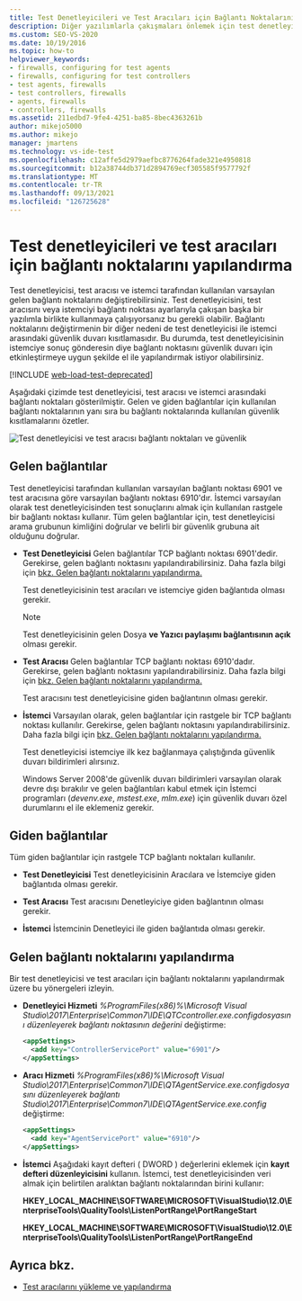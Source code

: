 ```yaml
---
title: Test Denetleyicileri ve Test Aracıları için Bağlantı Noktalarını Yapılandırma
description: Diğer yazılımlarla çakışmaları önlemek için test denetleyicisi, test aracısı ve istemci tarafından kullanılan varsayılan gelen bağlantı noktalarının nasıl değiştirileceklerini öğrenin.
ms.custom: SEO-VS-2020
ms.date: 10/19/2016
ms.topic: how-to
helpviewer_keywords:
- firewalls, configuring for test agents
- firewalls, configuring for test controllers
- test agents, firewalls
- test controllers, firewalls
- agents, firewalls
- controllers, firewalls
ms.assetid: 211edbd7-9fe4-4251-ba85-8bec4363261b
author: mikejo5000
ms.author: mikejo
manager: jmartens
ms.technology: vs-ide-test
ms.openlocfilehash: c12affe5d2979aefbc8776264fade321e4950818
ms.sourcegitcommit: b12a38744db371d2894769ecf305585f9577792f
ms.translationtype: MT
ms.contentlocale: tr-TR
ms.lasthandoff: 09/13/2021
ms.locfileid: "126725628"
---
```

# <a name="configure-ports-for-test-controllers-and-test-agents"></a>Test denetleyicileri ve test aracıları için bağlantı noktalarını yapılandırma

Test denetleyicisi, test aracısı ve istemci tarafından kullanılan varsayılan gelen bağlantı noktalarını değiştirebilirsiniz. Test denetleyicisini, test aracısını veya istemciyi bağlantı noktası ayarlarıyla çakışan başka bir yazılımla birlikte kullanmaya çalışıyorsanız bu gerekli olabilir. Bağlantı noktalarını değiştirmenin bir diğer nedeni de test denetleyicisi ile istemci arasındaki güvenlik duvarı kısıtlamasıdır. Bu durumda, test denetleyicisinin istemciye sonuç gönderesin diye bağlantı noktasını güvenlik duvarı için etkinleştirmeye uygun şekilde el ile yapılandırmak istiyor olabilirsiniz.

[!INCLUDE [web-load-test-deprecated](includes/web-load-test-deprecated.md)]

Aşağıdaki çizimde test denetleyicisi, test aracısı ve istemci arasındaki bağlantı noktaları gösterilmiştir. Gelen ve giden bağlantılar için kullanılan bağlantı noktalarının yanı sıra bu bağlantı noktalarında kullanılan güvenlik kısıtlamalarını özetler.

![Test denetleyicisi ve test aracısı bağlantı noktaları ve güvenlik](../test/media/test-controller-agent-firewall.png)

## <a name="incoming-connections"></a>Gelen bağlantılar

Test denetleyicisi tarafından kullanılan varsayılan bağlantı noktası 6901 ve test aracısına göre varsayılan bağlantı noktası 6910'dır. İstemci varsayılan olarak test denetleyicisinden test sonuçlarını almak için kullanılan rastgele bir bağlantı noktası kullanır. Tüm gelen bağlantılar için, test denetleyicisi arama grubunun kimliğini doğrular ve belirli bir güvenlik grubuna ait olduğunu doğrular.

- **Test Denetleyicisi** Gelen bağlantılar TCP bağlantı noktası 6901'dedir. Gerekirse, gelen bağlantı noktasını yapılandırabilirsiniz. Daha fazla bilgi için [bkz. Gelen bağlantı noktalarını yapılandırma.](#configure-the-incoming-ports)

    Test denetleyicisinin test aracıları ve istemciye giden bağlantıda olması gerekir.

    > [!NOTE]
    > Test denetleyicisinin gelen Dosya **ve Yazıcı paylaşımı bağlantısının açık** olması gerekir.

- **Test Aracısı** Gelen bağlantılar TCP bağlantı noktası 6910'dadır. Gerekirse, gelen bağlantı noktasını yapılandırabilirsiniz. Daha fazla bilgi için [bkz. Gelen bağlantı noktalarını yapılandırma.](#configure-the-incoming-ports)

   Test aracısını test denetleyicisine giden bağlantının olması gerekir.

- **İstemci** Varsayılan olarak, gelen bağlantılar için rastgele bir TCP bağlantı noktası kullanılır. Gerekirse, gelen bağlantı noktasını yapılandırabilirsiniz. Daha fazla bilgi için [bkz. Gelen bağlantı noktalarını yapılandırma.](#configure-the-incoming-ports)

   Test denetleyicisi istemciye ilk kez bağlanmaya çalıştığında güvenlik duvarı bildirimleri alırsınız.

   Windows Server 2008'de güvenlik duvarı bildirimleri varsayılan olarak devre dışı bırakılır ve gelen bağlantıları kabul etmek için İstemci programları (*devenv.exe*, *mstest.exe*, *mlm.exe*) için güvenlik duvarı özel durumlarını el ile eklemeniz gerekir.

## <a name="outgoing-connections"></a>Giden bağlantılar

Tüm giden bağlantılar için rastgele TCP bağlantı noktaları kullanılır.

- **Test Denetleyicisi** Test denetleyicisinin Aracılara ve İstemciye giden bağlantıda olması gerekir.

- **Test Aracısı** Test aracısını Denetleyiciye giden bağlantının olması gerekir.

- **İstemci** İstemcinin Denetleyici ile giden bağlantıda olması gerekir.

## <a name="configure-the-incoming-ports"></a>Gelen bağlantı noktalarını yapılandırma

Bir test denetleyicisi ve test aracıları için bağlantı noktalarını yapılandırmak üzere bu yönergeleri izleyin.

- **Denetleyici Hizmeti** *%ProgramFiles(x86)%\Microsoft Visual Studio\2017\Enterprise\Common7\IDE\QTCcontroller.exe.configdosyasını düzenleyerek bağlantı noktasının değerini* değiştirme:

    ```xml
    <appSettings>
      <add key="ControllerServicePort" value="6901"/>
    </appSettings>
    ```

- **Aracı Hizmeti** *%ProgramFiles(x86)%\Microsoft Visual Studio\2017\Enterprise\Common7\IDE\QTAgentService.exe.configdosyasını düzenleyerek bağlantı Studio\2017\Enterprise\Common7\IDE\QTAgentService.exe.config* değiştirme:

    ```xml
    <appSettings>
      <add key="AgentServicePort" value="6910"/>
    </appSettings>
    ```

- **İstemci** Aşağıdaki kayıt defteri ( DWORD ) değerlerini eklemek için **kayıt defteri düzenleyicisini** kullanın. İstemci, test denetleyicisinden veri almak için belirtilen aralıktan bağlantı noktalarından birini kullanır:

     **HKEY_LOCAL_MACHINE\SOFTWARE\MICROSOFT\VisualStudio\12.0\EnterpriseTools\QualityTools\ListenPortRange\PortRangeStart**

     **HKEY_LOCAL_MACHINE\SOFTWARE\MICROSOFT\VisualStudio\12.0\EnterpriseTools\QualityTools\ListenPortRange\PortRangeEnd**

## <a name="see-also"></a>Ayrıca bkz.

- [Test aracılarını yükleme ve yapılandırma](../test/lab-management/install-configure-test-agents.md)
